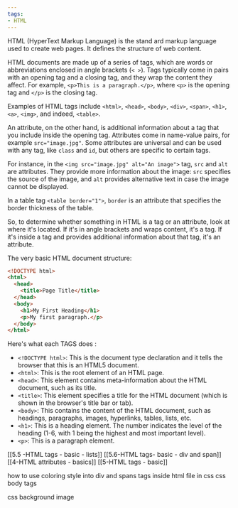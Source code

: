 ```yaml
---
tags:
- HTML
---
```


HTML (HyperText Markup Language) is the stand ard markup language used to create web pages. It defines the structure of web content.

HTML documents are made up of a series of tags, which are words or abbreviations enclosed in angle brackets (`< >`). Tags typically come in pairs with an opening tag and a closing tag, and they wrap the content they affect. For example, `<p>This is a paragraph.</p>`, where `<p>` is the opening tag and `</p>` is the closing tag.

Examples of HTML tags include `<html>`, `<head>`, `<body>`, `<div>`, `<span>`, `<h1>`, `<a>`, `<img>`, and indeed, `<table>`.

An attribute, on the other hand, is additional information about a tag that you include inside the opening tag. Attributes come in name-value pairs, for example `src="image.jpg"`. Some attributes are universal and can be used with any tag, like `class` and `id`, but others are specific to certain tags. 

For instance, in the `<img src="image.jpg" alt="An image">` tag, `src` and `alt` are attributes. They provide more information about the image: `src` specifies the source of the image, and `alt` provides alternative text in case the image cannot be displayed.

In a table tag `<table border="1">`, `border` is an attribute that specifies the border thickness of the table.

So, to determine whether something in HTML is a tag or an attribute, look at where it's located. If it's in angle brackets and wraps content, it's a tag. If it's inside a tag and provides additional information about that tag, it's an attribute.

The very basic HTML document structure:

```HTML
<!DOCTYPE html>
<html>
  <head>
    <title>Page Title</title>
  </head>
  <body>
    <h1>My First Heading</h1>
    <p>My first paragraph.</p>
  </body>
</html>
```
Here's what each TAGS does :
- `<!DOCTYPE html>`: This is the document type declaration and it tells the browser that this is an HTML5 document.
- `<html>`: This is the root element of an HTML page.
- `<head>`: This element contains meta-information about the HTML document, such as its title.
- `<title>`: This element specifies a title for the HTML document (which is shown in the browser's title bar or tab).
- `<body>`: This contains the content of the HTML document, such as headings, paragraphs, images, hyperlinks, tables, lists, etc.
- `<h1>`: This is a heading element. The number indicates the level of the heading (1-6, with 1 being the highest and most important level).
- `<p>`: This is a paragraph element.

[[5.5 -HTML tags - basic - lists]]
[[5.6-HTML tags- basic - div and span]]
[[4-HTML attributes - basics]]
[[5-HTML tags - basic]]

how to use coloring style into div and spans tags inside html file in css
css body tags

css background image